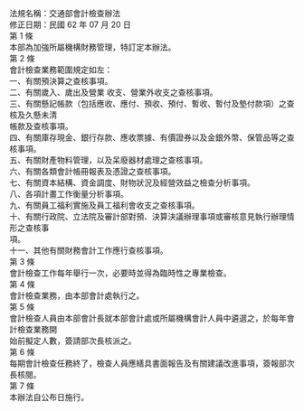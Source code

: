 法規名稱：交通部會計檢查辦法  
修正日期：民國 62 年 07 月 20 日  
第 1 條  
本部為加強所屬機構財務管理，特訂定本辦法。  
第 2 條  
會計檢查業務範圍規定如左：  
一、有關預決算之查核事項。  
二、有關歲入、歲出及營業 收支、營業外收支之查核事項。  
三、有關懸記帳款（包括應收、應付、預收、預付、暫收、暫付及墊付款項）之查核及久懸未清  
帳款及查核事項。  
四、有關庫存現金、銀行存款、應收票據、有價證券以及金銀外幣、保管品等之查核事項。  
五、有關財產物料管理，以及呆廢器材處理之查核事項。  
六、有關各類會計帳冊報表及憑證之查核事項。  
七、有關資本結構、資金調度、財物狀況及經營效益之檢查分析事項。  
八、各項計畫工作衡量分析事項。  
九、有關員工福利實施及員工福利會收支之查核事項。  
十、有關行政院、立法院及審計部對預、決算決議辦理事項或審核意見執行辦理情形之查核事  
項。  
十一、其他有關財務會計工作應行查核事項。  
第 3 條  
會計檢查工作每年舉行一次，必要時並得為臨時性之專業檢查。  
第 4 條  
會計檢查業務，由本部會計處執行之。  
第 5 條  
會計檢查人員由本部會計長就本部會計處或所屬機構會計人員中遴選之，於每年會計檢查業務開  
始前擬定人數，簽請部次長核派之。  
第 6 條  
每期會計檢查任務終了，檢查人員應繕具書面報告及有關建議改進事項，簽報部次長核閱。  
第 7 條  
本辦法自公布日施行。  


